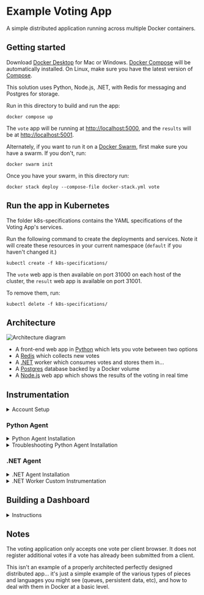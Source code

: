 # Example Voting App

A simple distributed application running across multiple Docker containers.

## Getting started

Download [Docker Desktop](https://www.docker.com/products/docker-desktop) for Mac or Windows. [Docker Compose](https://docs.docker.com/compose) will be automatically installed. On Linux, make sure you have the latest version of [Compose](https://docs.docker.com/compose/install/).

This solution uses Python, Node.js, .NET, with Redis for messaging and Postgres for storage.

Run in this directory to build and run the app:

```shell
docker compose up
```

The `vote` app will be running at [http://localhost:5000](http://localhost:5000), and the `results` will be at [http://localhost:5001](http://localhost:5001).

Alternately, if you want to run it on a [Docker Swarm](https://docs.docker.com/engine/swarm/), first make sure you have a swarm. If you don't, run:

```shell
docker swarm init
```

Once you have your swarm, in this directory run:

```shell
docker stack deploy --compose-file docker-stack.yml vote
```

## Run the app in Kubernetes

The folder k8s-specifications contains the YAML specifications of the Voting App's services.

Run the following command to create the deployments and services. Note it will create these resources in your current namespace (`default` if you haven't changed it.)

```shell
kubectl create -f k8s-specifications/
```

The `vote` web app is then available on port 31000 on each host of the cluster, the `result` web app is available on port 31001.

To remove them, run:

```shell
kubectl delete -f k8s-specifications/
```

## Architecture

![Architecture diagram](architecture.excalidraw.png)

* A front-end web app in [Python](/vote) which lets you vote between two options
* A [Redis](https://hub.docker.com/_/redis/) which collects new votes
* A [.NET](/worker/) worker which consumes votes and stores them in…
* A [Postgres](https://hub.docker.com/_/postgres/) database backed by a Docker volume
* A [Node.js](/result) web app which shows the results of the voting in real time

## Instrumentation
<details>
 <summary>Account Setup</summary>
 
- You'll need a New Relic account. The good news is that you can create a free account [here](https://newrelic.com/signup) (no credit card required).
</details>

### Python Agent
<details>
 <summary>Python Agent Installation</summary>
 
* Once you've created an account, you can begin installing the agent by first clicking the `Add Data` tab on the left hand navigation pane, as shown below. <img width="1490" alt="Screenshot 2023-06-05 at 2 36 30 PM" src="https://github.com/mchavez-newrelic/relicstaurants/assets/132291725/5fccb01f-e9c4-4877-b977-7df2ff5c2553">
* Search for the Python agent in the `Search for any technology` search bar and click the Python agent under the `Application monitoring` section as shown below. <img width="824" alt="image" src="https://github.com/mchavez-newrelic/example-voting-app/assets/132291725/6f3085b5-0778-4e4c-a5e9-55d61ae48afb">
* Next, give your application a name
* Install the New Relic agent into the voting app Docker container by following the below steps
  * Add the `newrelic` Python module as a dependency in the `/vote/requirements.txt` file
  * Copy the `newrelic.ini` file as shown below into the `/vote` directory of the project folder. <img width="1245" alt="image" src="https://github.com/mchavez-newrelic/example-voting-app/assets/132291725/8f2c5ad0-348b-466e-9d9c-a5409b5c08b2">
  * Add the `NEW_RELIC_CONFIG_FILE` as an environment variable in the `docker-compose.yml` file to point to the `newrelic.ini` file. 
  * Add the `newrelic-admin run-program` commands in front of the existing `python app.py` command for the vote Docker service.
  * Your `vote` service in your `docker-compose.yml` file should look like the code [here](https://github.com/mchavez-newrelic/example-voting-app/blob/418fd6dcbd60642ec2ab30932827b934711cec9f/docker-compose.yml#L6):
* Next, connect your infrastructure by running the given Docker command as shown below. <img width="971" alt="Screenshot 2023-06-06 at 3 53 40 PM" src="https://github.com/mchavez-newrelic/example-voting-app/assets/104166698/01259262-1d93-4238-9f45-5655d2dfd7d5">
* Run your application with `docker compose up` in the project directory
* Finally, test the connection to the Python agent and your infrastructure. You should see results similar to the screenshot below. It is ok for the `On-host logs` connection to fail. ![image](https://github.com/mchavez-newrelic/example-voting-app/assets/132291725/053d87b0-81e4-4dd7-8421-1ec2443ef65c)
</details>
 
<details>
 <summary>Troubleshooting Python Agent Installation</summary>
 
* If the connection to the Python agent fails in the last step. 
  * First tear down your Docker containers with `docker compose down`
  * Try running the following command to forcefully rebuild your images: `docker compose build --no-cache`
  * Then try running `docker compose up` again to start your containers
* If the connection to the Infrastructure agent fails in the last step.
  * Try running the Linux install command instead of the Docker command as shown below. <img width="962" alt="Screenshot 2023-06-06 at 4 05 09 PM" src="https://github.com/mchavez-newrelic/example-voting-app/assets/104166698/e907fb62-2888-4bae-bef5-610b38012403">
</details>

### .NET Agent
<details>
  <summary>.NET Agent Installation</summary>
 
* You can begin installing the .NET agent by first clicking the **Add Data** tab on the left hand navigation pane, as shown below. <img width="1490" alt="Screenshot 2023-06-05 at 2 36 30 PM" src="https://github.com/mchavez-newrelic/relicstaurants/assets/132291725/5fccb01f-e9c4-4877-b977-7df2ff5c2553">
* Search for the .NET agent in the **Search for any technology** search bar and click the Python agent under the **Application monitoring** section as shown below. <img width="824" alt="image" src="https://github.com/mchavez-newrelic/example-voting-app/assets/132291725/6f3085b5-0778-4e4c-a5e9-55d61ae48afb">
* Next, give your application a name, preferably different from the name given to your Python Agent. For example, you can name the .NET application `example-voting-app-worker` in your New Relic account.
* We will be following the steps linked [here](https://docs.newrelic.com/install/dotnet/?deployment=linux&docker=yesDocker) to install and enable the .NET agent inside our .NET Docker container.
  * Replace the code in your `/worker/Dockerfile` file for your .NET worker to be as shown [here](https://github.com/mchavez-newrelic/example-voting-app/blob/instrumented-version/worker/Dockerfile).
  * Make sure to replace `YOUR_LICENSE_KEY` and `YOUR_APP_NAME` with your New Relic license key and .NET application name respectively inside the `ENV` command at the bottom of the Dockerfile. If you would like to know where to find your license key, you can follow instructions [here](https://docs.newrelic.com/docs/apis/intro-apis/new-relic-api-keys/).
</details>

<details>
  <summary>.NET Worker Custom Instrumentation</summary>

* If you have installed the .NET agent inside the .NET worker Dockerfile, we can begin adding custom instrumentation to monitor the .NET worker's transactions. 
  * Let's first make sure we install the `NewRelic.Agent.Api` package in our project's PackageReference.
  * Replace your /worker/Worker.csproj file with the code [here](https://github.com/mchavez-newrelic/example-voting-app/blob/418fd6dcbd60642ec2ab30932827b934711cec9f/worker/Worker.csproj#LL12C6-L12C6) so we can install the `NewRelic.Agent.Api` package.
* Let's begin with a simple task of tracking the `UpdateVote` transaction inside the `/worker/Program.cs` file for the .NET worker.
  * Place the following line at the top of your `Program.cs` file: `using NewRelic.Api.Agent;` as shown [here](https://github.com/mchavez-newrelic/example-voting-app/blob/418fd6dcbd60642ec2ab30932827b934711cec9f/worker/Program.cs#L10).
  * Place a `[Transaction]` decorator directly above the `UpdateVote` function as shown [here](https://github.com/mchavez-newrelic/example-voting-app/blob/418fd6dcbd60642ec2ab30932827b934711cec9f/worker/Program.cs#L134).
  * The above steps will import the `NewRelic.Api.Agent` package into our worker's code and will create a custom transaction that can be tracked in New Relic whenever the `UpdateVote` function is called.
* Try interacting with the app so the worker can process some votes and so we can begin seeing data in our New Relic account! 
  * Navigate to `APM & Services` on the left hand navigation pane and click the application name given to your .NET worker. Click the `Transactions` section on the navigation pane.<img width="644" alt="APM Services_Transactions" src="https://github.com/mchavez-newrelic/example-voting-app/assets/132291725/15ec7ba3-424d-4645-a759-de1ea624b95d">
  * You should begin to see data showing up in New Relic as shown below: <img width="1309" alt="Screenshot 2023-06-07 at 3 19 17 PM" src="https://github.com/mchavez-newrelic/example-voting-app/assets/132291725/e982a82f-d217-4244-9aa0-43dfa8fe5e8b">

</details>

## Building a Dashboard
<details>
 <summary>Instructions</summary>
 
 * In your New Relic One dashboard on the left, click on `Dashboards`, then on the top right, click on `Create a dashboard`
 <img width="1512" alt="Screenshot 2023-06-07 at 3 34 54 PM" src="https://github.com/mchavez-newrelic/example-voting-app/assets/104166698/d4551df2-6b7d-40d6-b912-245285457dae">
 
 * Select `Create a new dashboard` and on the next page, enter a name before proceeding.
 <img width="406" alt="Screenshot 2023-06-07 at 3 35 20 PM" src="https://github.com/mchavez-newrelic/example-voting-app/assets/104166698/c993b574-8c51-4bf3-b465-a566774a210a"> <img width="404" alt="Screenshot 2023-06-07 at 3 36 12 PM" src="https://github.com/mchavez-newrelic/example-voting-app/assets/104166698/1c31b155-1f3d-41f2-b845-c2b1653045de">

 * Click on any panel to `Add a new chart` and in the pop-up on the right, select `Add a chart`
 <img width="434" alt="Screenshot 2023-06-07 at 2 46 41 PM" src="https://github.com/mchavez-newrelic/example-voting-app/assets/104166698/5fb9e67b-eb62-4a16-90e0-1bbd65effbc1"> <img width="396" alt="image" src="https://github.com/mchavez-newrelic/example-voting-app/assets/104166698/02ddff53-02fd-4390-80bd-1948287eca42">
 
 * Enter the follow query `SELECT count(*) FROM votes FACET appName TIMESERIES SINCE 5 hours ago` and hit the `Run` button. You should be able to see a chart of the results being sent from the application. You can also customize how the chart looks, for example, we can change the "Chart Type"
 <img width="1360" alt="Screenshot 2023-06-07 at 2 47 51 PM" src="https://github.com/mchavez-newrelic/example-voting-app/assets/104166698/c78e8c35-fe48-4c7c-80d1-55d6e286102a">
 
 * Changing the "Chart Type" to Stacked Bar will look like this:
<img width="1361" alt="Screenshot 2023-06-07 at 2 47 33 PM" src="https://github.com/mchavez-newrelic/example-voting-app/assets/104166698/96b8f6a1-298e-47e1-837c-57127eecd212">
</details> 

## Notes

The voting application only accepts one vote per client browser. It does not register additional votes if a vote has already been submitted from a client.

This isn't an example of a properly architected perfectly designed distributed app... it's just a simple
example of the various types of pieces and languages you might see (queues, persistent data, etc), and how to
deal with them in Docker at a basic level.
